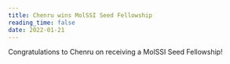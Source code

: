 ```yaml
---
title: Chenru wins MolSSI Seed Fellowship
reading_time: false
date: 2022-01-21
---
```


Congratulations to Chenru on receiving a MolSSI Seed Fellowship!


<!--more-->
